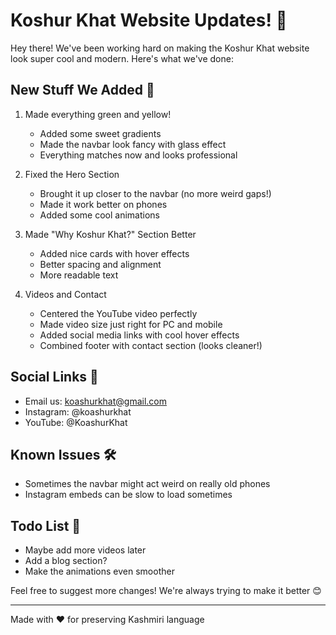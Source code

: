 # Koshur Khat Website Updates! 🎉

Hey there! We've been working hard on making the Koshur Khat website look super cool and modern. Here's what we've done:

## New Stuff We Added 🚀

1. Made everything green and yellow! 
   - Added some sweet gradients
   - Made the navbar look fancy with glass effect
   - Everything matches now and looks professional

2. Fixed the Hero Section
   - Brought it up closer to the navbar (no more weird gaps!)
   - Made it work better on phones
   - Added some cool animations

3. Made "Why Koshur Khat?" Section Better
   - Added nice cards with hover effects
   - Better spacing and alignment
   - More readable text

4. Videos and Contact
   - Centered the YouTube video perfectly
   - Made video size just right for PC and mobile
   - Added social media links with cool hover effects
   - Combined footer with contact section (looks cleaner!)

## Social Links 🔗
- Email us: koashurkhat@gmail.com
- Instagram: @koashurkhat
- YouTube: @KoashurKhat

## Known Issues 🛠️
- Sometimes the navbar might act weird on really old phones
- Instagram embeds can be slow to load sometimes

## Todo List 📝
- Maybe add more videos later
- Add a blog section?
- Make the animations even smoother

Feel free to suggest more changes! We're always trying to make it better 😊

---
Made with ❤️ for preserving Kashmiri language 